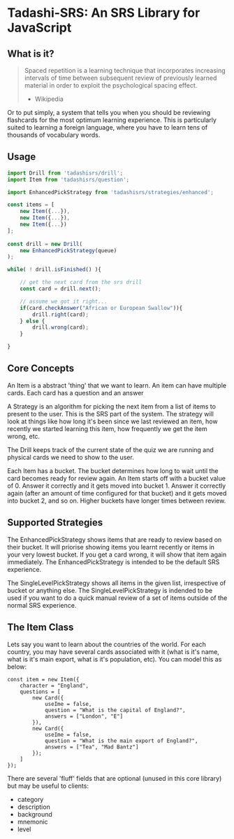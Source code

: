 Tadashi-SRS: An SRS Library for JavaScript
==========================================

What is it?
-----------

> Spaced repetition is a learning technique that incorporates increasing intervals of
> time between subsequent review of previously learned material in order to exploit the
> psychological spacing effect.
> - Wikipedia

Or to put simply, a system that tells you when you should be reviewing flashcards for
the most optimum learning experience. This is particularly suited to learning a foreign
language, where you have to learn tens of thousands of vocabulary words.

Usage
-----
    
```javascript
import Drill from 'tadashisrs/drill';
import Item from 'tadashisrs/question';

import EnhancedPickStrategy from 'tadashisrs/strategies/enhanced';

const items = [
    new Item({...}),
    new Item({...}),
    new Item({...})
];
    
const drill = new Drill(
    new EnhancedPickStrategy(queue)
);

while( ! drill.isFinished() ){

    // get the next card from the srs drill
    const card = drill.next();

    // assume we got it right...
    if(card.checkAnswer("African or European Swallow")){
        drill.right(card);  
    } else {
        drill.wrong(card);
    }

}

```

Core Concepts
-------------

An Item is a abstract 'thing' that we want to learn. An item can have multiple
cards. Each card has a question and an answer

A Strategy is an algorithm for picking the next item from a list of items to
present to the user. This is the SRS part of the system. The strategy will look
at things like how long it's been since we last reviewed an item, how recently
we started learning this item, how frequently we get the item wrong, etc.

The Drill keeps track of the current state of the quiz we are running and physical
cards we need to show to the user.

Each Item has a bucket. The bucket determines how long to wait until the card becomes
ready for review again. An Item starts off with a bucket value of 0. Answer
it correctly and it gets moved into bucket 1. Answer it correctly again (after
an amount of time configured for that bucket) and it gets moved into bucket 2,
and so on. Higher buckets have longer times between review.

Supported Strategies
--------------------

The EnhancedPickStrategy shows items that are ready to review based on their
bucket. It will priorise showing items you learnt recently or items in your very
lowest bucket. If you get a card wrong, it will show that item again immediately.
The EnhancedPickStrategy is intended to be the default SRS experience.

The SingleLevelPickStrategy shows all items in the given list, irrespective of
bucket or anything else. The SingleLevelPickStrategy is indended to be used if
you want to do a quick manual review of a set of items outside of the normal
SRS experience.

The Item Class
--------------

Lets say you want to learn about the countries of the world. For each
country, you may have several cards associated with it (what is it's name,
what is it's main export, what is it's population, etc). You can model
this as below:
    
```
const item = new Item({
    character = "England",
    questions = [
        new Card({
            useIme = false,
            question = "What is the capital of England?",
            answers = ["London", "E"]
        }),
        new Card({
            useIme = false,
            question = "What is the main export of England?",
            answers = ["Tea", "Mad Bantz"]
        });    
    ]
});
```

There are several 'fluff' fields that are optional (unused in this core library)
but may be useful to clients:

* category
* description
* background
* mnemonic
* level
